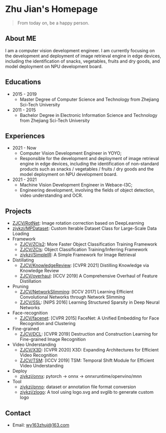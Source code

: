 
# Zhu Jian's Homepage
> From today on, be a happy person.

## About ME

I am a computer vision development engineer. I am currently focusing on the development and deployment of image retrieval engine in edge devices, including the identification of snacks, vegetables, fruits and dry goods, and model deployment on NPU development board.

## Educations

* 2015 - 2019
  * Master Degree of Computer Science and Technology from Zhejiang Sci-Tech University
* 2011 - 2015
  * Bachelor Degree in Electronic Information Science and Technology from Zhejiang Sci-Tech University

## Experiences

* 2021 - Now
  * Computer Vision Development Engineer in YOYO;
  * Responsible for the development and deployment of image retrieval engine in edge devices, including the identification of non-standard products such as snacks / vegetables / fruits / dry goods and the model deployment on NPU development board.
* 2021 - 2021
  * Machine Vision Development Engineer in Webace-I3C;
  * Engineering development, involving the fields of object detection, video understanding and OCR.

## Projects

* [ ZJCV/RotNet](https://github.com/ZJCV/RotNet): Image rotation correction based on DeepLearning
* [ zjykzj/MPDataset](https://github.com/zjykzj/MPDataset): Custom Iterable Dataset Class for Large-Scale Data Loading
* Framework
  * [ ZJCV/ZCls2](https://github.com/ZJCV/ZCls2): More Faster Object Classification Training Framework
  * [ ZJCV/ZCls](https://github.com/ZJCV/ZCls): Object Classification Training/Inferring Framework
  * [zjykzj/SimpleIR](https://github.com/zjykzj/SimpleIR): A Simple Framework for Image Retrieval
* Distillating
  * [ZJCV/KnowledgeReview](https://github.com/ZJCV/KnowledgeReview): [CVPR 2021] Distilling Knowledge via Knowledge Review
  * [ ZJCV/overhaul](https://github.com/ZJCV/overhaul): [ICCV 2019] A Comprehensive Overhaul of Feature Distillation
* Pruning
  * [ ZJCV/NetworkSlimming](https://github.com/ZJCV/NetworkSlimming): [ICCV 2017] Learning Efficient Convolutional Networks through Network Slimming
  * [ZJCV/SSL](https://github.com/ZJCV/SSL):  [NIPS 2016] Learning Structured Sparsity in Deep Neural Networks
* Face-recognition
  * [ZJCV/facenet](https://github.com/ZJCV/facenet): [CVPR 2015] FaceNet: A Unified Embedding for Face Recognition and Clustering
* Fine-grained
  * [ ZJCV/DCL](https://github.com/ZJCV/DCL): [CVPR 2019] Destruction and Construction Learning for Fine-grained Image Recognition
* Video Understanding
  * [ZJCV/X3D](https://github.com/ZJCV/X3D): [CVPR 2020] X3D: Expanding Architectures for Efficient Video Recognition
  * [ZJCV/TSM](https://github.com/ZJCV/TSM): [ICCV 2019] TSM: Temporal Shift Module for Efficient Video Understanding
* Deploy
  * [ zjykzj/onnx](https://github.com/zjykzj/onnx): pytorch -> onnx -> onnxruntime/openvino/mnn
* Tool
  * [ zjykzj/pnno](https://github.com/zjykzj/pnno): dataset or annotation file format conversion 
  * [ zjykzj/zlogo](https://github.com/zjykzj/zlogo): A tool using logo.svg and svglib to generate custom logo

## Contact

* Email: wy163zhuj@163.com